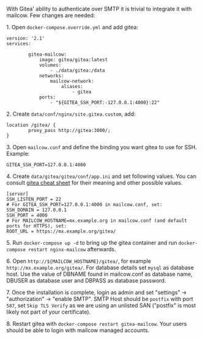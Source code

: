 With Gitea' ability to authenticate over SMTP it is trivial to integrate it with mailcow. Few changes are needed:

1\. Open `docker-compose.override.yml` and add gitea:

```
version: '2.1'
services:

		gitea-mailcow:
			image: gitea/gitea:latest
			volumes:
				- ./data/gitea:/data
			networks:
				mailcow-network:
					aliases:
						- gitea
			ports:
				- "${GITEA_SSH_PORT:-127.0.0.1:4000}:22"
```

2\. Create `data/conf/nginx/site.gitea.custom`, add:
```
location /gitea/ {
		proxy_pass http://gitea:3000/;
}
```

3\. Open `mailcow.conf` and define the binding you want gitea to use for SSH. Example:

```
GITEA_SSH_PORT=127.0.0.1:4000
```

4\. Create `data/gitea/gitea/conf/app.ini` and set following values. You can consult [gitea cheat sheet](https://docs.gitea.io/en-us/config-cheat-sheet/) for their meaning and other possible values.

```
[server]
SSH_LISTEN_PORT = 22
# For GITEA_SSH_PORT=127.0.0.1:4000 in mailcow.conf, set:
SSH_DOMAIN = 127.0.0.1
SSH_PORT = 4000
# For MAILCOW_HOSTNAME=mx.example.org in mailcow.conf (and default ports for HTTPS), set:
ROOT_URL = https://mx.example.org/gitea/
```

5\. Run `docker-compose up -d` to bring up the gitea container and run `docker-compose restart nginx-mailcow` afterwards.

6\. Open `http://${MAILCOW_HOSTNAME}/gitea/`, for example `http://mx.example.org/gitea/`. For database details set `mysql` as database host. Use the value of DBNAME found in mailcow.conf as database name, DBUSER as database user and DBPASS as database password.

7\. Once the installation is complete, login as admin and set "settings" -> "authorization" -> "enable SMTP". SMTP Host should be `postfix` with port `587`, set `Skip TLS Verify` as we are using an unlisted SAN ("postfix" is most likely not part of your certificate).

8\. Restart gitea with `docker-compose restart gitea-mailcow`. Your users should be able to login with mailcow managed accounts.